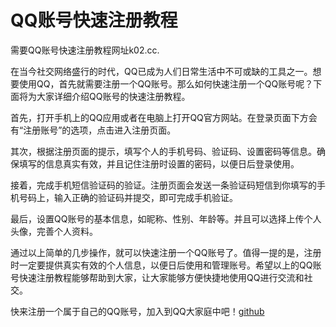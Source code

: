 # QQ账号快速注册教程

需要QQ账号快速注册教程网址k02.cc.

在当今社交网络盛行的时代，QQ已成为人们日常生活中不可或缺的工具之一。想要使用QQ，首先就需要注册一个QQ账号。那么如何快速注册一个QQ账号呢？下面将为大家详细介绍QQ账号的快速注册教程。

首先，打开手机上的QQ应用或者在电脑上打开QQ官方网站。在登录页面下方会有“注册账号”的选项，点击进入注册页面。

其次，根据注册页面的提示，填写个人的手机号码、验证码、设置密码等信息。确保填写的信息真实有效，并且记住注册时设置的密码，以便日后登录使用。

接着，完成手机短信验证码的验证。注册页面会发送一条验证码短信到你填写的手机号码上，输入正确的验证码并提交，即可完成手机验证。

最后，设置QQ账号的基本信息，如昵称、性别、年龄等。并且可以选择上传个人头像，完善个人资料。

通过以上简单的几步操作，就可以快速注册一个QQ账号了。值得一提的是，注册时一定要提供真实有效的个人信息，以便日后使用和管理账号。希望以上的QQ账号快速注册教程能够帮助到大家，让大家能够方便快捷地使用QQ进行交流和社交。

快来注册一个属于自己的QQ账号，加入到QQ大家庭中吧！[github](https://github.com)